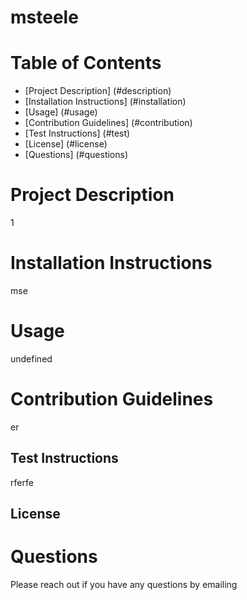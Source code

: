 
  
# **msteele**


# Table of Contents

* [Project Description] (#description)
* [Installation Instructions] (#installation)
* [Usage] (#usage)
* [Contribution Guidelines] (#contribution)
* [Test Instructions] (#test)
* [License] (#license)
* [Questions] (#questions)

# Project Description
1

# Installation Instructions
mse

# Usage
undefined

# Contribution Guidelines
er

## Test Instructions
rferfe

## License


# Questions
Please reach out if you have any questions by emailing 



